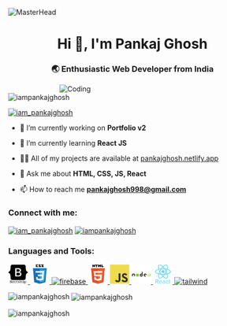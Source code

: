 ![MasterHead](https://user-images.githubusercontent.com/10498744/210012254-234538ff-d198-48aa-8964-37e6fd45d227.gif)
<h1 align="center">Hi 👋, I'm Pankaj Ghosh</h1>
<h3 align="center">🌏 Enthusiastic Web Developer from India</h3>
<img align="right" alt="Coding" width="400" src="https://camo.githubusercontent.com/5ddf73ad3a205111cf8c686f687fc216c2946a75005718c8da5b837ad9de78c9/68747470733a2f2f7468756d62732e6766796361742e636f6d2f4576696c4e657874446576696c666973682d736d616c6c2e676966"/>

<p align="left"> <img src="https://komarev.com/ghpvc/?username=iampankajghosh&label=Profile%20views&color=0e75b6&style=flat" alt="iampankajghosh" /> </p>

<p align="left"> <a href="https://twitter.com/iam_pankajghosh" target="blank"><img src="https://img.shields.io/twitter/follow/iam_pankajghosh?logo=twitter&style=for-the-badge" alt="iam_pankajghosh" /></a> </p>

- 🔭 I’m currently working on **Portfolio v2**

- 🌱 I’m currently learning **React JS**

- 👨‍💻 All of my projects are available at [pankajghosh.netlify.app](pankajghosh.netlify.app)

- 💬 Ask me about **HTML, CSS, JS, React**

- 📫 How to reach me **pankajghosh998@gmail.com**

<h3 align="left">Connect with me:</h3>
<p align="left">
<a href="https://twitter.com/iam_pankajghosh" target="blank"><img align="center" src="https://raw.githubusercontent.com/rahuldkjain/github-profile-readme-generator/master/src/images/icons/Social/twitter.svg" alt="iam_pankajghosh" height="30" width="40" /></a>
<a href="https://linkedin.com/in/iampankajghosh" target="blank"><img align="center" src="https://raw.githubusercontent.com/rahuldkjain/github-profile-readme-generator/master/src/images/icons/Social/linked-in-alt.svg" alt="iampankajghosh" height="30" width="40" /></a>
</p>

<h3 align="left">Languages and Tools:</h3>
<p align="left"> <a href="https://getbootstrap.com" target="_blank" rel="noreferrer"> <img src="https://raw.githubusercontent.com/devicons/devicon/master/icons/bootstrap/bootstrap-plain-wordmark.svg" alt="bootstrap" width="40" height="40"/> </a> <a href="https://www.w3schools.com/css/" target="_blank" rel="noreferrer"> <img src="https://raw.githubusercontent.com/devicons/devicon/master/icons/css3/css3-original-wordmark.svg" alt="css3" width="40" height="40"/> </a> <a href="https://firebase.google.com/" target="_blank" rel="noreferrer"> <img src="https://www.vectorlogo.zone/logos/firebase/firebase-icon.svg" alt="firebase" width="40" height="40"/> </a> <a href="https://www.w3.org/html/" target="_blank" rel="noreferrer"> <img src="https://raw.githubusercontent.com/devicons/devicon/master/icons/html5/html5-original-wordmark.svg" alt="html5" width="40" height="40"/> </a> <a href="https://developer.mozilla.org/en-US/docs/Web/JavaScript" target="_blank" rel="noreferrer"> <img src="https://raw.githubusercontent.com/devicons/devicon/master/icons/javascript/javascript-original.svg" alt="javascript" width="40" height="40"/> </a> <a href="https://nodejs.org" target="_blank" rel="noreferrer"> <img src="https://raw.githubusercontent.com/devicons/devicon/master/icons/nodejs/nodejs-original-wordmark.svg" alt="nodejs" width="40" height="40"/> </a> <a href="https://reactjs.org/" target="_blank" rel="noreferrer"> <img src="https://raw.githubusercontent.com/devicons/devicon/master/icons/react/react-original-wordmark.svg" alt="react" width="40" height="40"/> </a> <a href="https://tailwindcss.com/" target="_blank" rel="noreferrer"> <img src="https://www.vectorlogo.zone/logos/tailwindcss/tailwindcss-icon.svg" alt="tailwind" width="40" height="40"/> </a> </p>

<p><img align="left" src="https://github-readme-stats.vercel.app/api/top-langs?username=iampankajghosh&show_icons=true&locale=en&layout=compact" alt="iampankajghosh" /></p>

<p>&nbsp;<img align="center" src="https://github-readme-stats.vercel.app/api?username=iampankajghosh&show_icons=true&locale=en" alt="iampankajghosh" /></p>

<p><img align="center" src="https://github-readme-streak-stats.herokuapp.com/?user=iampankajghosh&" alt="iampankajghosh" /></p>
